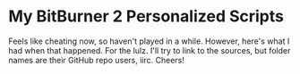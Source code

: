 # My BitBurner 2 Personalized Scripts

Feels like cheating now, so haven't played in a while. However, here's what I had when that happened. For the lulz. I'll try to link to the sources, but folder names are their GitHub repo users, iirc. Cheers!
